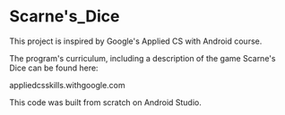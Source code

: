 # Scarne's_Dice

This project is inspired by Google's Applied CS with Android course. 

The program's curriculum, including a description of the game Scarne's Dice can be found here:

appliedcsskills.withgoogle.com

This code was built from scratch on Android Studio. 
